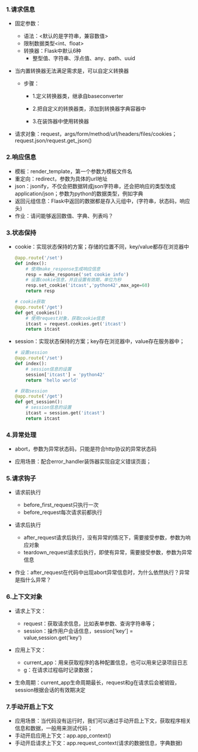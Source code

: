 ### 1.请求信息

* 固定参数：
  * 语法：<默认的是字符串，兼容数值>
  * 限制数据类型<int、float>
  * 转换器：Flask中默认6种
    * 整型值、字符串、浮点值、any、path、uuid

* 当内置转换器无法满足需求是，可以自定义转换器

  * 步骤：

    * 1.定义转换器类，继承自baseconverter

    * 2.把自定义的转换器类，添加到转换器字典容器中

    * 3.在装饰器中使用转换器

      

* 请求对象：request，args/form/method/url/headers/files/cookies；request.json/request.get_json()

### 2.响应信息

* 模板：render_template，第一个参数为模板文件名
* 重定向：redirect，参数为具体的url地址
* json：jsonify，不仅会把数据转成json字符串，还会把响应的类型改成application/json；参数为python的数据类型，例如字典
* 返回元组信息：Flask中返回的数据都是存入元组中，(字符串，状态码，响应头)
* 作业：请问能够返回数值、字典、列表吗？

### 3.状态保持

* cookie：实现状态保持的方案；存储的位置不同，key/value都存在浏览器中

  ~~~python
  @app.route('/set')
  def index():
      # 使用make_response生成响应信息
      resp = make_response('set cookie info')
      # 设置cookie信息，并且设置有效期，单位为秒
      resp.set_cookie('itcast','python42',max_age=60)
      return resp
  
  # cookie获取
  @app.route('/get')
  def get_cookies():
      # 使用request对象，获取cookie信息
      itcast = request.cookies.get('itcast')
      return itcast
  
  ~~~

  

* session：实现状态保持的方案；key存在浏览器中，value存在服务器中；

  ~~~python
  # 设置session
  @app.route('/set')
  def index():
      # session信息的设置
      session['itcast'] = 'python42'
      return 'hello world'
  
  # 获取session
  @app.route('/get')
  def get_session():
      # session信息的设置
      itcast = session.get('itcast')
      return itcast
  
  ~~~

  

### 4.异常处理

* abort，参数为异常状态码，只能是符合http协议的异常状态码

* 应用场景：配合error_handler装饰器实现自定义错误页面；

  

### 5.请求钩子

* 请求前执行
  * before_first_request只执行一次
  * before_request每次请求前都执行
* 请求后执行
  * after_request请求后执行，没有异常的情况下，需要接受参数，参数为响应对象
  * teardown_request请求后执行，即使有异常，需要接受参数，参数为异常信息

* 作业：after_request在代码中出现abort异常信息时，为什么依然执行？异常是指什么异常？

### 6.上下文对象

* 请求上下文：
  * request：获取请求信息，比如表单参数、查询字符串等；
  * session：操作用户会话信息，session['key'] = value,session.get('key')
* 应用上下文：
  * current_app：用来获取程序的各种配置信息，也可以用来记录项目日志
  * g：在请求过程临时记录数据；

* 生命周期：current_app生命周期最长，request和g在请求后会被销毁，session根据会话的有效期决定

### 7.手动开启上下文

* 应用场景：当代码没有运行时，我们可以通过手动开启上下文，获取程序相关信息和数据，一般用来测试代码；
* 手动开启应用上下文：app.app_context()
* 手动开启请求上下文：app.request_context(请求的数据信息，字典数据)




